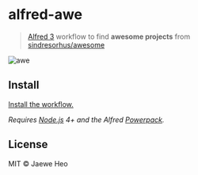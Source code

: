 # alfred-awe

> [Alfred 3](https://www.alfredapp.com) workflow to find **awesome projects** from [sindresorhus/awesome](https://goo.gl/EUJAEM)

![awe](https://cloud.githubusercontent.com/assets/1744446/16802192/697ad0e4-493a-11e6-9e22-5981581389f4.png)

## Install

[Install the workflow.](http://www.packal.org/workflow/awe)

*Requires [Node.js](https://nodejs.org) 4+ and the Alfred [Powerpack](https://www.alfredapp.com/powerpack/).*


## License

MIT © Jaewe Heo
